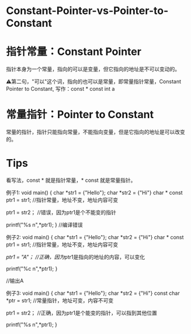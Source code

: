 # Constant-Pointer-vs-Pointer-to-Constant
 
# 指针常量：Constant Pointer
指针本身为一个常量，指向的可以是变量，但它指向的地址是不可以变动的。
 
⚠️第二句，"可以"这个词，指向的也可以是常量，即常量指针常量，Constant Pointer to Constant, 写作：const * const int a
 
# 常量指针：Pointer to Constant
常量的指针，指针只能指向常量，不能指向变量，但是它指向的地址是可以改变的。
 
# Tips
看写法，const * 就是指针常量，* const 就是常量指针。
 
 
 
例子1:
void main()
{
  char *str1 = {"Hello"};
  char *str2 = {"Hi"}
  char * const ptr1 = str1;   //指针常量，地址不变，地址内容可变
  
  ptr1 = str2； //错误，因为ptr1是个不能变的指针
  
  printf("%s n",*ptr1);
}
//编译错误
 
 
例子2:
void main()
{
  char *str1 = {"Hello"};
  char *str2 = {"Hi"}
  char * const ptr1 = str1;   //指针常量，地址不变，地址内容可变
  
  *ptr1 = "A"； //正确，因为*ptr1是指向的地址的内容，可以变化
  
  printf("%c n",*ptr1);
}
 
//输出A
 
 
例子3:
void main()
{
  char *str1 = {"Hello"};
  char *str2 = {"Hi"}
  const char *ptr = str1;   //常量指针，地址可变，内容不可变
  
  ptr1 = str2； //正确，因为ptr1是个能变的指针，可以指到其他位置
  
  printf("%s n",*ptr1);
}
